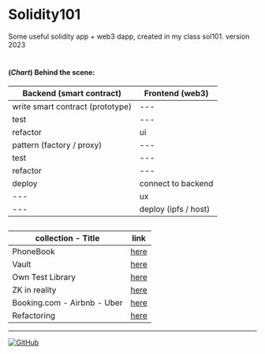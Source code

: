 # Solidity101
Some useful solidity app + web3 dapp, created in my class sol101. version 2023

#

#### (*Chart*) Behind the scene: 

| Backend (smart contract) | Frontend (web3) |
| ---- | ---- |
| write smart contract (prototype) | --- |
| test | --- |
| refactor | ui |
| pattern (factory / proxy) | --- |
| test | --- |
| refactor | --- |
| deploy | connect to backend |
| --- | ux |
| --- | deploy (ipfs / host) |

##

| collection - Title | link |
| ---- | ---- |
| PhoneBook | [here](https://github.com/mosi-sol/Solidity101/tree/main/collection-1) |
| Vault | [here](https://github.com/mosi-sol/Solidity101/tree/main/collection-2) |
| Own Test Library | [here](https://github.com/mosi-sol/Solidity101/tree/main/collection-3) |
| ZK in reality | [here](https://github.com/mosi-sol/Solidity101/tree/main/collection-4) |
| Booking.com - Airbnb - Uber | [here](https://github.com/mosi-sol/Solidity101/tree/main/collection-5) |
| Refactoring | [here](https://github.com/mosi-sol/Solidity101/tree/main/collection-6) | 

---

<a href="https://github.com/mosi-sol/Solidity101">
<img alt="GitHub" src="https://img.shields.io/github/license/mosi-sol/Solidity101?logoColor=blue&style=flat-square">
</a>
